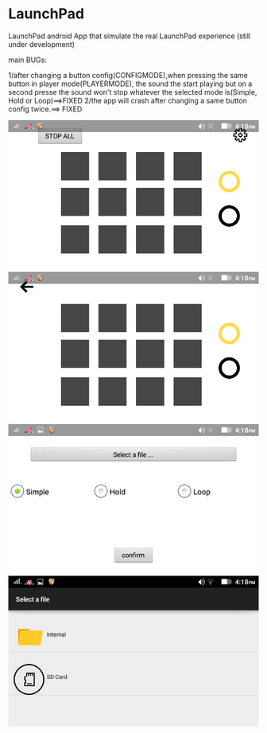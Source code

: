 # LaunchPad
<p>LaunchPad android App that simulate the real LaunchPad experience (still under development)</p>
<p>main BUGs:</p>
<p> 
1/after changing a button config(CONFIGMODE),when pressing the same button in player mode(PLAYERMODE), 
the sound the start playing but on a second presse the sound won't stop whatever the selected mode is(Simple, Hold or Loop)==>FIXED
2/the app will crash after changing a same button config twice.==> FIXED
</p>
<img src="player_Screen.png"/>
<img src="config_screen.png"/>
<img src="button_config.png"/>
<img src="file_select.png"/>

